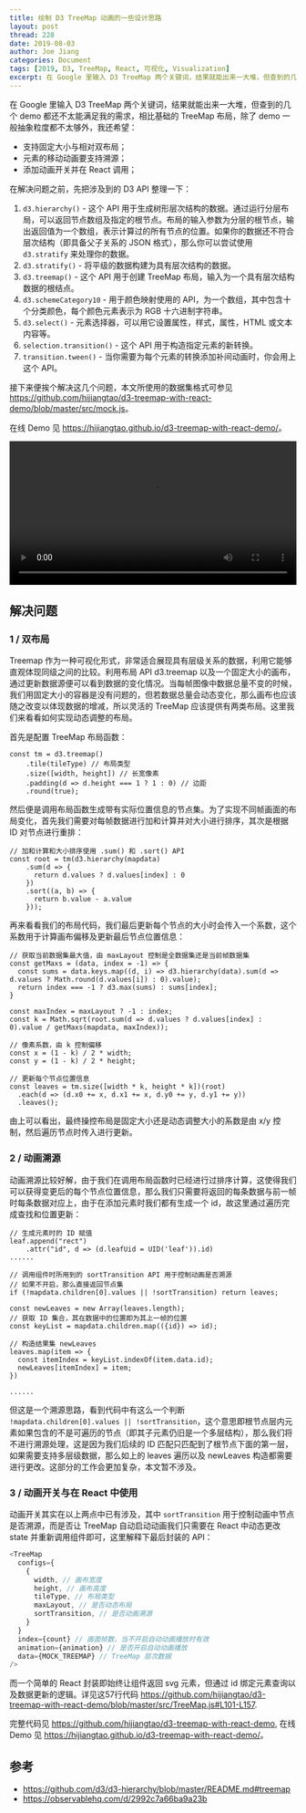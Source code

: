 ```yaml
---
title: 绘制 D3 TreeMap 动画的一些设计思路
layout: post
thread: 228
date: 2019-08-03
author: Joe Jiang
categories: Document
tags: [2019, D3, TreeMap, React, 可视化, Visualization]
excerpt: 在 Google 里输入 D3 TreeMap 两个关键词，结果就能出来一大堆，但查到的几个 demo 都还不太能满足我的需求，相比基础的 TreeMap 布局，除了 demo 一般抽象粒度都不太够外，我还希望……
---
```


在 Google 里输入 D3 TreeMap 两个关键词，结果就能出来一大堆，但查到的几个 demo 都还不太能满足我的需求，相比基础的 TreeMap 布局，除了 demo 一般抽象粒度都不太够外，我还希望：

* 支持固定大小与相对双布局；
* 元素的移动动画要支持溯源；
* 添加动画开关并在 React 调用；

在解决问题之前，先把涉及到的 D3 API 整理一下：

1. `d3.hierarchy()` - 这个 API 用于生成树形层次结构的数据。通过运行分层布局，可以返回节点数组及指定的根节点。布局的输入参数为分层的根节点，输出返回值为一个数组，表示计算过的所有节点的位置。如果你的数据还不符合层次结构（即具备父子关系的 JSON 格式），那么你可以尝试使用 `d3.stratify` 来处理你的数据。
2. `d3.stratify()` - 将平级的数据构建为具有层次结构的数据。
3. `d3.treemap()` - 这个 API 用于创建 TreeMap 布局，输入为一个具有层次结构数据的根结点。
4. `d3.schemeCategory10` - 用于颜色映射使用的 API，为一个数组，其中包含十个分类颜色，每个颜色元素表示为 RGB 十六进制字符串。
5. `d3.select()` - 元素选择器，可以用它设置属性，样式，属性，HTML 或文本内容等。
6. `selection.transition()` - 这个 API 用于构造指定元素的新转换。
7. `transition.tween()` - 当你需要为每个元素的转换添加补间动画时，你会用上这个 API。

接下来便挨个解决这几个问题，本文所使用的数据集格式可参见 <https://github.com/hijiangtao/d3-treemap-with-react-demo/blob/master/src/mock.js>。

在线 Demo 见 <https://hijiangtao.github.io/d3-treemap-with-react-demo/>。

<video style="width: 100%; height: auto;" src="/assets/in-post/2019-08-03-Code-TreeMap-with-D3-and-React.mp4" controls="controls" ></video>

## 解决问题

### 1 / 双布局

Treemap 作为一种可视化形式，非常适合展现具有层级关系的数据，利用它能够直观体现同级之间的比较。利用布局 API d3.treemap 以及一个固定大小的画布，通过更新数据源便可以看到数据的变化情况。当每帧图像中数据总量不变的时候，我们用固定大小的容器是没有问题的，但若数据总量会动态变化，那么画布也应该随之改变以体现数据的增减，所以灵活的 TreeMap 应该提供有两类布局。这里我们来看看如何实现动态调整的布局。

首先是配置 TreeMap 布局函数：

```
const tm = d3.treemap()
    .tile(tileType) // 布局类型
    .size([width, height]) // 长宽像素
    .padding(d => d.height === 1 ? 1 : 0) // 边距
    .round(true);
```

然后便是调用布局函数生成带有实际位置信息的节点集。为了实现不同帧画面的布局变化，首先我们需要对每帧数据进行加和计算并对大小进行排序，其次是根据 ID 对节点进行重排：

```
// 加和计算和大小排序使用 .sum() 和 .sort() API
const root = tm(d3.hierarchy(mapdata)
    .sum(d => {
      return d.values ? d.values[index] : 0
    })
    .sort((a, b) => {
      return b.value - a.value
    }));
```

再来看看我们的布局代码，我们最后更新每个节点的大小时会传入一个系数，这个系数用于计算画布偏移及更新最后节点位置信息：

```
// 获取当前数据集最大值，由 maxLayout 控制是全数据集还是当前帧数据集
const getMaxs = (data, index = -1) => {
  const sums = data.keys.map((d, i) => d3.hierarchy(data).sum(d => d.values ? Math.round(d.values[i]) : 0).value);
  return index === -1 ? d3.max(sums) : sums[index];
}

const maxIndex = maxLayout ? -1 : index;
const k = Math.sqrt(root.sum(d => d.values ? d.values[index] : 0).value / getMaxs(mapdata, maxIndex));

// 像素系数，由 k 控制偏移 
const x = (1 - k) / 2 * width;
const y = (1 - k) / 2 * height;

// 更新每个节点位置信息
const leaves = tm.size([width * k, height * k])(root)
  .each(d => (d.x0 += x, d.x1 += x, d.y0 += y, d.y1 += y))
  .leaves();
```

由上可以看出，最终操控布局是固定大小还是动态调整大小的系数是由 x/y 控制，然后遍历节点时传入进行更新。

### 2 / 动画溯源

动画溯源比较好解，由于我们在调用布局函数时已经进行过排序计算，这使得我们可以获得变更后的每个节点位置信息，那么我们只需要将返回的每条数据与前一帧时每条数据对应上，由于在添加元素时我们都有生成一个 id，故这里通过遍历完成查找和位置更新：

```
// 生成元素时的 ID 赋值
leaf.append("rect")
    .attr("id", d => (d.leafUid = UID('leaf')).id)
......

// 调用组件时所用到的 sortTransition API 用于控制动画是否溯源
// 如果不开启，那么直接返回节点集
if (!mapdata.children[0].values || !sortTransition) return leaves;

const newLeaves = new Array(leaves.length);
// 获取 ID 集合，其在数据中的位置即为其上一帧的位置
const keyList = mapdata.children.map(({id}) => id);

// 构造结果集 newLeaves
leaves.map(item => {
  const itemIndex = keyList.indexOf(item.data.id);
  newLeaves[itemIndex] = item;
})

......
```

但这是一个溯源思路，看到代码中有这么一个判断 `!mapdata.children[0].values || !sortTransition`，这个意思即根节点层内元素如果包含的不是可遍历的节点（即其子元素仍旧是一个多层结构），那么我们将不进行溯源处理，这是因为我们后续的 ID 匹配只匹配到了根节点下面的第一层，如果需要支持多层级数据，那么如上的 leaves 遍历以及 newLeaves 构造都需要进行更改。这部分的工作会更加复杂，本文暂不涉及。

### 3 / 动画开关与在 React 中使用

动画开关其实在以上两点中已有涉及，其中 `sortTransition` 用于控制动画中节点是否溯源，而是否让 TreeMap 自动启动动画我们只需要在 React 中动态更改 state 并重新调用组件即可，这里解释下最后封装的 API：

```javascript
<TreeMap 
  configs={
    {
      width, // 画布宽度
      height, // 画布高度
      tileType, // 布局类型
      maxLayout, // 是否动态布局
      sortTransition, // 是否动画溯源
    }
  }
  index={count} // 画面帧数，当不开启自动动画播放时有效
  animation={animation} // 是否开启自动动画播放
  data={MOCK_TREEMAP} // TreeMap 层次数据
/>
```

而一个简单的 React 封装即始终让组件返回 svg 元素，但通过 id 绑定元素查询以及数据更新的逻辑。详见这57行代码 <https://github.com/hijiangtao/d3-treemap-with-react-demo/blob/master/src/TreeMap.js#L101-L157>.

完整代码见 <https://github.com/hijiangtao/d3-treemap-with-react-demo>, 在线 Demo 见 <https://hijiangtao.github.io/d3-treemap-with-react-demo/>。

## 参考

* <https://github.com/d3/d3-hierarchy/blob/master/README.md#treemap>
* <https://observablehq.com/d/2992c7a66ba9a23b>